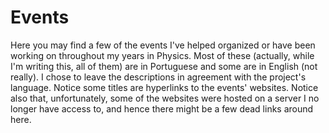 # Events

Here you may find a few of the events I've helped organized or have been working on throughout my years in Physics. Most of these (actually, while I'm writing this, all of them) are in Portuguese and some are in English (not really). I chose to leave the descriptions in agreement with the project's language. Notice some titles are hyperlinks to the events' websites. Notice also that, unfortunately, some of the websites were hosted on a server I no longer have access to, and hence there might be a few dead links around here.
